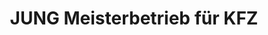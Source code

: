 ---
title: "JUNG Meisterbetrieb für KFZ"
url: /luebbecke/jung-meisterbetrieb-fuer-kfz/
shop: Autowerkstatt
---